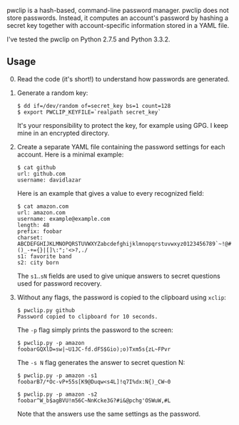 pwclip is a hash-based, command-line password manager.  pwclip does not store
passwords.  Instead, it computes an account's password by hashing a secret key
together with account-specific information stored in a YAML file.

I've tested the pwclip on Python 2.7.5 and Python 3.3.2.

Usage
-----

0.  Read the code (it's short!) to understand how passwords are generated.


1.  Generate a random key:

        $ dd if=/dev/random of=secret_key bs=1 count=128
        $ export PWCLIP_KEYFILE=`realpath secret_key`

    It's your responsibility to protect the key, for example using GPG.
    I keep mine in an encrypted directory.


2.  Create a separate YAML file containing the password settings for each
    account.  Here is a minimal example:

        $ cat github
        url: github.com
        username: davidlazar

    Here is an example that gives a value to every recognized field:

        $ cat amazon.com
        url: amazon.com
        username: example@example.com
        length: 48
        prefix: foobar
        charset: ABCDEFGHIJKLMNOPQRSTUVWXYZabcdefghijklmnopqrstuvwxyz0123456789`~!@#$%^&*()_-+={}|[]\:";'<>?,./
        s1: favorite band
        s2: city born

    The `s1`..`sN` fields are used to give unique answers to secret questions
    used for password recovery.


3.  Without any flags, the password is copied to the clipboard using `xclip`:

        $ pwclip.py github
        Password copied to clipboard for 10 seconds.

    The `-p` flag simply prints the password to the screen:

        $ pwclip.py -p amazon
        foobarGQXlD=sw|~U1JC-fd.dFS$Gio);o)Txm5s{zL~FPvr

    The `-s N` flag generates the answer to secret question N:

        $ pwclip.py -p amazon -s1
        foobarB7/*Oc-vP+55s[K9@Duqw<s4L]!q7I%dx:N{)_CW~0

        $ pwclip.py -p amazon -s2
        foobar^W_b$agBVU!m56C~NnKcke3G?#i&@pchg'OSWuW,#L

    Note that the answers use the same settings as the password.
